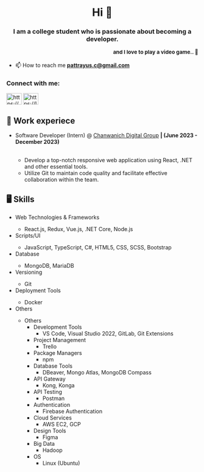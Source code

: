 <h1 align="center">Hi 👋</h1>

<h3 align="center">I am a college student who is passionate about becoming a developer.<p align="right"><sub>and I love to play a video game.. 🙂</sub></p></h3>

- 📫 How to reach me **pattrayus.c@gmail.com**

<h3 align="left">Connect with me:</h3>
<p align="left">
<a href="https://linkedin.com/in/https://www.linkedin.com/in/pattrayus-chokbunlue-88a7322ab/" target="blank"><img align="center" src="https://raw.githubusercontent.com/rahuldkjain/github-profile-readme-generator/master/src/images/icons/Social/linked-in-alt.svg" alt="https://www.linkedin.com/in/pattrayus-chokbunlue-88a7322ab/" height="30" width="40" /></a>
<a href="https://www.leetcode.com/https://leetcode.com/ice23278/" target="blank"><img align="center" src="https://raw.githubusercontent.com/rahuldkjain/github-profile-readme-generator/master/src/images/icons/Social/leet-code.svg" alt="https://leetcode.com/ice23278/" height="30" width="40" /></a>
</p>

<h2>💼 Work experiece</h2>
<ul>
  <li>Software Developer (Intern) @ <a href="https://www.chanwanich.digital/" target"_blank" rel="noreferrer">Chanwanich Digital Group</a> <b>| (June 2023 - December 2023)</b></li>
  <br/>
  <ul>
    <li>Develop a top-notch responsive web application using React, .NET and other essential tools.</li>
    <li>Utilize Git to maintain code quality and facilitate effective collaboration within the team.</li>
  </ul>
</ul>

<h2>🖥️ Skills</h2>
<ul>
  <li>Web Technologies & Frameworks</li>
  <ul>
    <li>React.js, Redux, Vue.js, .NET Core, Node.js</li>
  </ul>
  <li>Scripts/UI</li>
  <ul>
    <li>JavaScript, TypeScript, C#, HTML5, CSS, SCSS, Bootstrap</li>
  </ul>
  <li>Database</li>
  <ul>
    <li>MongoDB, MariaDB</li>
  </ul>
  <li>Versioning</li>
  <ul>
    <li>Git</li>
  </ul>
  <li>Deployment Tools</li>
  <ul>
    <li>Docker</li>
  </ul>
  <li>Others</li>
  <ul>
    <li>Others
    <ul>
      <li>Development Tools
        <ul>
          <li>VS Code, Visual Studio 2022, GitLab, Git Extensions</li>
        </ul>
      </li>
      <li>Project Management
        <ul>
          <li>Trello</li>
        </ul>
      </li>
      <li>Package Managers
        <ul>
          <li>npm</li>
        </ul>
      </li>
      <li>Database Tools
        <ul>
          <li>DBeaver, Mongo Atlas, MongoDB Compass</li>
        </ul>
      </li>
      <li>API Gateway
        <ul>
          <li>Kong, Konga</li>
        </ul>
      </li>
      <li>API Testing
        <ul>
          <li>Postman</li>
        </ul>
      </li>
      <li>Authentication
        <ul>
          <li>Firebase Authentication</li>
        </ul>
      </li>
      <li>Cloud Services
        <ul>
          <li>AWS EC2, GCP</li>
        </ul>
      </li>
      <li>Design Tools
        <ul>
          <li>Figma</li>
        </ul>
      </li>
      <li>Big Data
        <ul>
          <li>Hadoop</li>
        </ul>
      </li>
      <li>OS
        <ul>
          <li>Linux (Ubuntu)</li>
        </ul>
      </li>
    </ul>
  </li>
  </ul>
</ul>
